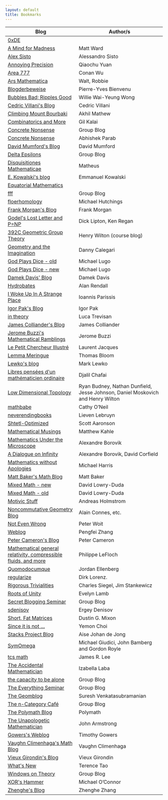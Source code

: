 ```yaml
---
layout: default
title: Bookmarks
---
```

Blog | Author/s
-----|---------
[0xDE](http://11011110.livejournal.com/) |	
[A Mind for Madness](https://hilbertthm90.wordpress.com/) | Matt Ward
[Alex Sisto](https://alexsisto.wordpress.com/) | Alessandro Sisto
[Annoying Precision](https://qchu.wordpress.com/) | Qiaochu Yuan
[Area 777](https://conan777.wordpress.com/) | Conan Wu
[Ars Mathematica](http://www.arsmathematica.net/) | Walt, Robbie
[Blogderbeweise](https://blogderbeweise.wordpress.com/)	| Pierre-Yves Bienvenu
[Bubbles Bad; Ripples Good](https://williewong.wordpress.com/) | Willie Wai-Yeung Wong
[Cedric Villani's Blog](http://cedricvillani.org/) | Cedric Villani
[Climbing Mount Bourbaki](https://amathew.wordpress.com/) | Akhil Mathew
[Combinatorics and More](https://gilkalai.wordpress.com/) | Gil Kalai
[Concrete Nonsense](https://concretenonsense.wordpress.com/) | Group Blog
[Concrete Nonsense](https://abhishekparab.wordpress.com/) | Abhishek Parab
[David Mumford's Blog](http://www.dam.brown.edu/people/mumford/blog.html) | David Mumford
[Delta Epsilons](https://deltaepsilons.wordpress.com/) | Group Blog
[Disquisitiones Mathematicae](https://matheuscmss.wordpress.com/) | Matheus
[E. Kowalski's blog](http://blogs.ethz.ch/kowalski/) | Emmanuel Kowalski
[Equatorial Mathematics](https://equatorialmaths.wordpress.com/) | 
[fff](https://ffbandf.wordpress.com/) | Group Blog
[floerhomology](https://floerhomology.wordpress.com/) | Michael Hutchings
[Frank Morgan's Blog](http://sites.williams.edu/Morgan/) | Frank Morgan
[Godel's Lost Letter and P=NP](https://rjlipton.wordpress.com/) | Dick Lipton, Ken Regan
[392C Geometric Group Theory](https://392c.wordpress.com/) | Henry Wilton (course blog)
[Geometry and the Imagination](https://lamington.wordpress.com/) | Danny Calegari
[God Plays Dice - old](http://godplaysdice.blogspot.ca/) | Michael Lugo
[God Plays Dice - new](http://gottwurfelt.com/)	| Michael Lugo
[Damek Davis' Blog](https://damekdavis.wordpress.com/) | Damek Davis
[Hydrobates](https://alanrendall.wordpress.com/) | Alan Rendall
[I Woke Up In A Strange Place](https://yannisparissis.wordpress.com/) | Ioannis Parissis
[Igor Pak's Blog](https://igorpak.wordpress.com/) | Igor Pak
[in theory](https://lucatrevisan.wordpress.com/) | Luca Trevisan
[James Colliander's Blog](http://blog.math.toronto.edu/colliand/) | James Colliander
[Jerome Buzzi's Mathematical Ramblings](https://jbuzzi.wordpress.com/) | Jerome Buzzi
[Le Petit Chercheur Illustré](https://yetaspblog.wordpress.com/) | Laurent Jacques
[Lemma Meringue](https://lemmameringue.wordpress.com/) | Thomas Bloom
[Lewko's blog](https://lewko.wordpress.com/) | Mark Lewko
[Libres pensées d'un mathématicien ordinaire](http://djalil.chafai.net/blog/) |	Djalil Chafai
[Low Dimensional Topology](https://ldtopology.wordpress.com/) |	Ryan Budney, Nathan Dunfield, Jesse Johnson, Daniel Moskovich and Henry Wilton
[mathbabe](http://mathbabe.org/) | Cathy O’Neil
[neverendingbooks](http://www.neverendingbooks.org/) | Lieven Lebruyn
[Shtetl-Optimized](http://www.scottaaronson.com/blog/) | Scott Aaronson
[Mathematical Musings](https://matthewkahle.wordpress.com/) | Matthew Kahle
[Mathematics Under the Microscope](https://micromath.wordpress.com) | Alexandre Borovik
[A Dialogue on Infinity](https://dialinf.wordpress.com/) | Alexandre Borovik, David Corfield
[Mathematics without Apologies](https://mathematicswithoutapologies.wordpress.com/) | Michael Harris
[Matt Baker's Math Blog](https://mattbakerblog.wordpress.com/) | Matt Baker
[Mixed Math - new](http://davidlowryduda.com/) | David Lowry-Duda
[Mixed Math - old](https://mixedmath.wordpress.com/) | David Lowry-Duda
[Motivic Stuff](https://homotopical.wordpress.com/) | Andreas Holmstrom
[Noncommutative Geometry Blog](http://noncommutativegeometry.blogspot.ca/) | Alain Connes, etc.
[Not Even Wrong](http://www.math.columbia.edu/~woit/wordpress/) | Peter Woit
[Weblog](https://pfzhang.wordpress.com/) | Pengfei Zhang
[Peter Cameron's Blog](https://cameroncounts.wordpress.com/) | Peter Cameron
[Mathematical general relativity, compressible fluids, and more](https://philippelefloch.org/) | Philippe LeFloch
[Quomodocumque](https://quomodocumque.wordpress.com/) | Jordan Ellenberg
[regularize](https://regularize.wordpress.com/) | Dirk Lorenz.
[Rigorous Trivialities](https://rigtriv.wordpress.com/) | Charles Siegel, Jim Stankewicz
[Roots of Unity](http://blogs.scientificamerican.com/roots-of-unity/) | Evelyn Lamb
[Secret Blogging Seminar](https://sbseminar.wordpress.com/) | Group Blog
[sdenisov](https://sdenisov.wordpress.com/) | Ergey Denisov
[Short, Fat Matrices](https://dustingmixon.wordpress.com/) | Dustin G. Mixon
[Since it is not …](https://ifwisdomwereteachable.wordpress.com/) | Yemon Choi
[Stacks Project Blog](http://math.columbia.edu/~dejong/wordpress/) | Aise Johan de Jong
[SymOmega](https://symomega.wordpress.com/) | Michael Giudici, John Bamberg and Gordon Royle
[tcs math](http://tcsmath.org/) | James R. Lee
[The Accidental Mathematician](https://ilaba.wordpress.com/) | Izabella Laba
[the capacity to be alone](https://etreseul.wordpress.com/) | Group Blog
[The Everything Seminar](https://cornellmath.wordpress.com/) | Group Blog
[The Geomblog](http://blog.geomblog.org/) | Suresh Venkatasubramanian 
[The n-Category Café](https://golem.ph.utexas.edu/category/) | Group Blog
[The Polymath Blog](http://polymathprojects.org/) | Polymath
[The Unapologetic Mathematician](https://unapologetic.wordpress.com/) | John Armstrong
[Gowers's Weblog](https://gowers.wordpress.com/) | Timothy Gowers
[Vaughn Climenhaga's Math Blog](https://vaughnclimenhaga.wordpress.com/) | Vaughn Climenhaga
[Vieux Girondin's Blog](https://vieuxgirondin.wordpress.com/) | Vieux Girondin
[What's New](https://terrytao.wordpress.com/) | Terence Tao
[Windows on Theory](http://windowsontheory.org/) | Group Blog
[XOR's Hammer](http://xorshammer.com/) | Michael O’Connor
[Zhenghe's Blog](https://zhenghezhang.wordpress.com/) | Zhenghe Zhang
